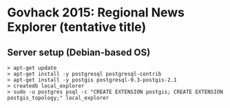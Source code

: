 Govhack 2015: Regional News Explorer (tentative title)
======================================================

## Server setup (Debian-based OS)

```
> apt-get update
> apt-get install -y postgresql postgresql-contrib
> apt-get install -y postgis postgresql-9.3-postgis-2.1
> createdb local_explorer
> sudo -u postgres psql -c "CREATE EXTENSION postgis; CREATE EXTENSION postgis_topology;" local_explorer
